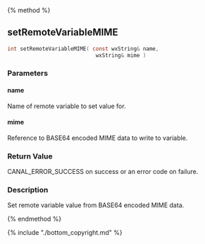 
{% method %}
## setRemoteVariableMIME

```c
int setRemoteVariableMIME( const wxString& name, 
                            wxString& mime )
```

### Parameters

#### name
Name of remote variable to set value for.

#### mime
Reference to BASE64 encoded MIME data to write to variable.

### Return Value
CANAL_ERROR_SUCCESS on success or an error code on failure. 

### Description
Set remote variable value from BASE64 encoded MIME data. 


{% endmethod %}

{% include "./bottom_copyright.md" %}